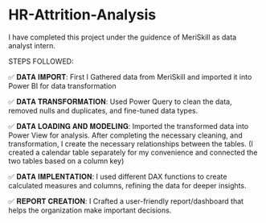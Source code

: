 # HR-Attrition-Analysis
I have completed this project under the guidence of MeriSkill as data analyst intern. 





STEPS FOLLOWED:

✅ 𝐃𝐀𝐓𝐀 𝐈𝐌𝐏𝐎𝐑𝐓:
First I Gathered data from MeriSkill and imported it into Power BI for data transformation

✅ 𝐃𝐀𝐓𝐀 𝐓𝐑𝐀𝐍𝐒𝐅𝐎𝐑𝐌𝐀𝐓𝐈𝐎𝐍:
Used Power Query to clean the data, removed nulls and duplicates, and fine-tuned data types.

✅ 𝐃𝐀𝐓𝐀 𝐋𝐎𝐀𝐃𝐈𝐍𝐆 𝐀𝐍𝐃 𝐌𝐎𝐃𝐄𝐋𝐈𝐍𝐆:
Imported the transformed data into Power View for analysis. After completing the necessary cleaning, and transformation, I create the necessary relationships between the tables. (I created a calendar table separately for my convenience and connected the two tables based on a column key)

✅ 𝐃𝐀𝐓𝐀 𝐈𝐌𝐏𝐋𝐄𝐍𝐓𝐀𝐓𝐈𝐎𝐍:
I used different DAX functions to create calculated measures and columns, refining the data for deeper insights.

✅ 𝐑𝐄𝐏𝐎𝐑𝐓 𝐂𝐑𝐄𝐀𝐓𝐈𝐎𝐍:
I Crafted a user-friendly report/dashboard that helps the organization make important decisions.

